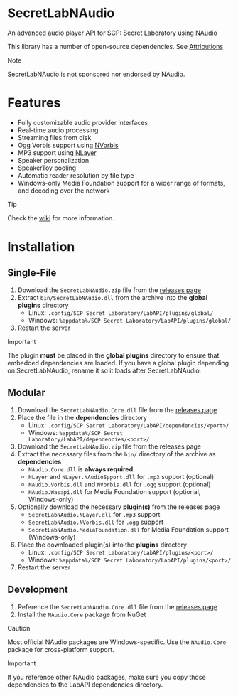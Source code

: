 ﻿# SecretLabNAudio

An advanced audio player API for SCP: Secret Laboratory using [NAudio](https://github.com/naudio/NAudio)

This library has a number of open-source dependencies. See [Attributions](ATTRIBUTIONS.md)

> [!NOTE]
> SecretLabNAudio is not sponsored nor endorsed by NAudio.

# Features

- Fully customizable audio provider interfaces
- Real-time audio processing
- Streaming files from disk
- Ogg Vorbis support using [NVorbis](https://github.com/NVorbis/NVorbis)
- MP3 support using [NLayer](https://github.com/naudio/NLayer)
- Speaker personalization
- SpeakerToy pooling
- Automatic reader resolution by file type
- Windows-only Media Foundation support for a wider range of formats, and decoding over the network

> [!TIP]
> Check the [wiki](https://github.com/Axwabo/SecretLabNAudio/wiki) for more information.

# Installation

## Single-File

1. Download the `SecretLabNAudio.zip` file from the [releases page](https://github.com/Axwabo/SecretLabNAudio/releases)
2. Extract `bin/SecretLabNAudio.dll` from the archive into the **global plugins** directory
    - Linux: `.config/SCP Secret Laboratory/LabAPI/plugins/global/`
    - Windows: `%appdata%/SCP Secret Laboratory/LabAPI/plugins/global/`
3. Restart the server

> [!IMPORTANT]
> The plugin **must** be placed in the **global plugins** directory to ensure that embedded dependencies are loaded.
> If you have a global plugin depending on SecretLabNAudio, rename it so it loads after SecretLabNAudio.

## Modular

1. Download the `SecretLabNAudio.Core.dll` file from the [releases page](https://github.com/Axwabo/SecretLabNAudio/releases)
2. Place the file in the **dependencies** directory
    - Linux: `.config/SCP Secret Laboratory/LabAPI/dependencies/<port>/`
    - Windows: `%appdata%/SCP Secret Laboratory/LabAPI/dependencies/<port>/`
3. Download the `SecretLabNAudio.zip` file from the releases page
4. Extract the necessary files from the `bin/` directory of the archive as **dependencies**
    - `NAudio.Core.dll` is **always required**
    - `NLayer` and `NLayer.NAudioSpport.dll` for `.mp3` support (optional)
    - `NAudio.Vorbis.dll` and `NVorbis.dll` for `.ogg` support (optional)
    - `NAudio.Wasapi.dll` for Media Foundation support (optional, WIndows-only)
5. Optionally download the necessary **plugin(s)** from the releases page
    - `SecretLabNAudio.NLayer.dll` for `.mp3` support
    - `SecretLabNAudio.NVorbis.dll` for `.ogg` support
    - `SecretLabNAudio.MediaFoundation.dll` for Media Foundation support (Windows-only)
6. Place the downloaded plugin(s) into the **plugins** directory
    - Linux: `.config/SCP Secret Laboratory/LabAPI/plugins/<port>/`
    - Windows: `%appdata%/SCP Secret Laboratory/LabAPI/plugins/<port>/`
7. Restart the server

## Development

1. Reference the `SecretLabNAudio.Core.dll` file from the [releases page](https://github.com/Axwabo/SecretLabNAudio/releases)
2. Install the `NAudio.Core` package from NuGet

> [!CAUTION]
> Most official NAudio packages are Windows-specific. Use the `NAudio.Core` package for cross-platform support.

> [!IMPORTANT]
> If you reference other NAudio packages, make sure you copy those dependencies to the LabAPI dependencies directory.
